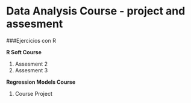 Data Analysis Course - project and assesment
============

###Ejercicios con R

**R Soft Course**

1. Assesment 2
2. Assesment 3


**Regression Models Course**

1. Course Project



